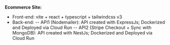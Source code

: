 **Ecommerce Site:**

- Front-end: vite + react + typescript + tailwindcss v3
  <br />
- Back-end:
  -- API1 (Nodemailer): API created with ExpressJs; Dockerized and Deployed via Cloud Run
  -- API2 (Stripe Checkout + Sync with MongoDB): API created with NestJs; Dockerized and Deployed via Cloud Run

<br />
